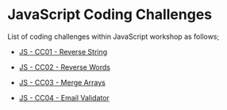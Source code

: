 # JavaScript Coding Challenges

List of coding challenges within JavaScript workshop as follows;


- [JS - CC01 - Reverse String](./CC-01/README.md)

- [JS - CC02 - Reverse Words](./CC-02/README.md)

- [JS - CC03 - Merge Arrays](./CC-03/README.md)

- [JS - CC04 - Email Validator](./CC-04/README.md)